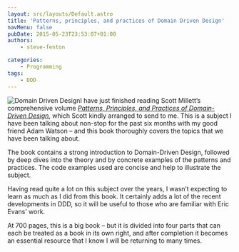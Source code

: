 ```yaml
---
layout: src/layouts/Default.astro
title: 'Patterns, principles, and practices of Domain Driven Design'
navMenu: false
pubDate: 2015-05-23T23:53:07+01:00
authors:
    - steve-fenton

categories:
    - Programming
tags:
    - DDD
---
```


![Domain Driven Design](/img/2015/07/domain-driven-design.jpg)I have just finished reading Scott Millett’s comprehensive volume [*Patterns, Principles, and Practices of Domain-Driven Design*](http://www.wrox.com/WileyCDA/WroxTitle/Patterns-Principles-and-Practices-of-Domain-Driven-Design.productCd-1118714709.html), which Scott kindly arranged to send to me. This is a subject I have been talking about non-stop for the past six months with my good friend Adam Watson – and this book thoroughly covers the topics that we have been talking about.

The book contains a strong introduction to Domain-Driven Design, followed by deep dives into the theory and by concrete examples of the patterns and practices. The code examples used are concise and help to illustrate the subject.

Having read quite a lot on this subject over the years, I wasn’t expecting to learn as much as I did from this book. It certainly adds a lot of the recent developments in DDD, so it will be useful to those who are familiar with Eric Evans’ work.

At 700 pages, this is a big book – but it is divided into four parts that can each be treated as a book in its own right, and after completion it becomes an essential resource that I know I will be returning to many times.